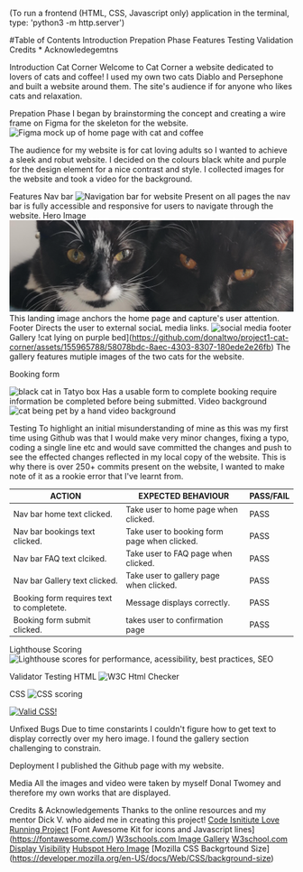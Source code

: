 (To run a frontend (HTML, CSS, Javascript only) application in the terminal, type:
'python3 -m http.server')

#Table of Contents
Introduction
Prepation Phase
Features
Testing
Validation
Credits * Acknowledegemtns

Introduction
Cat Corner
Welcome to Cat Corner a website dedicated to lovers of cats and coffee! I used my own two cats Diablo and Persephone and built a website around them. The site's audience if for anyone who likes cats and relaxation.

Prepation Phase
I began by brainstorming the concept and creating a wire frame on Figma for the skeleton for the website.
![Figma mock up of home page with cat and coffee](https://github.com/donaltwo/project1-cat-corner/assets/155965788/21eecd58-f5ef-4bfa-b80a-ebd80ca89caa)

The audience for my website is for cat loving adults so I wanted to achieve a sleek and robut website.
I decided on the colours black white and purple for the design element for a nice contrast and style.
I collected images for the website and took a video for the background.

Features
Nav bar 
![Navigation bar for website](https://github.com/donaltwo/project1-cat-corner/assets/155965788/2d418ee5-a338-4db9-917b-c2ab05e71216)
Present on all pages the nav bar is fully accessible and responsive for users to navigate through the website.
Hero Image 
![two cats looking at camera](image.png)
This landing image anchors the home page and capture's user attention.
Footer
Directs the user to external sociaL media links.
![social media footer](https://github.com/donaltwo/project1-cat-corner/assets/155965788/b7f96079-d3e2-4ee2-b1fa-73b79dfb3ddd)
Gallery 
!cat lying on purple bed](https://github.com/donaltwo/project1-cat-corner/assets/155965788/58078bdc-8aec-4303-8307-180ede2e26fb)
The gallery features mutiple images of the two cats for the website.

Booking form 

![black cat in Tatyo box](https://github.com/donaltwo/project1-cat-corner/assets/155965788/9556994a-57ad-4fdb-aff1-9d4456c94834)
Has a usable form to complete booking require information be completed before being submitted.
Video background
![cat being pet by a hand video background](https://github.com/donaltwo/project1-cat-corner/assets/155965788/e701c05e-4d1e-4dff-b5ec-194d8929bded)

Testing
To highlight an initial misunderstanding of mine as this was my first time using Github was that I would make very minor changes, fixing a typo, coding a single line etc and would save committed the changes and push to see the effected changes reflected in my local copy of the website.
This is why there is over 250+ commits present on the website, I wanted to make note of it as a rookie error that I've learnt from.

| ACTION | EXPECTED BEHAVIOUR| PASS/FAIL|
| ------------- | ------------- |-------------|
| Nav bar home text clicked.| Take user to home page when clicked. | PASS |
| Nav bar bookings text clicked.| Take user to booking form page when clicked. | PASS |
| Nav bar FAQ text clciked.| Take user to FAQ page when clicked. | PASS |
| Nav bar Gallery text clicked.| Take user to gallery page when clicked. | PASS |
| Booking form requires text to completete. | Message displays correctly. | PASS |
| Booking form submit clicked. | takes user to confirmation page | PASS |

Lighthouse Scoring
![Lighthouse scores for performance, acessibility, best practices, SEO](https://github.com/donaltwo/project1-cat-corner/assets/155965788/99e48b76-26df-48e1-b4dc-a3bfdeb33913)


Validator Testing
HTML
![W3C Html Checker](https://github.com/donaltwo/project1-cat-corner/assets/155965788/bd9265db-aac0-4631-9e23-f6fee134b0ec)


CSS
![CSS scoring](https://github.com/donaltwo/project1-cat-corner/assets/155965788/2f661f75-863d-451e-9e1e-2ecdc47df36f)
<p>
    <a href="http://jigsaw.w3.org/css-validator/check/referer">
        <img style="border:0;width:88px;height:31px"
            src="http://jigsaw.w3.org/css-validator/images/vcss"
            alt="Valid CSS!" />
    </a>
</p>
       


Unfixed Bugs
Due to time constarints I couldn't figure how to get text to display correctly over my hero image.
I found the gallery section challenging to constrain.

Deployment
I published the Github page with my website.

Media
All the images and video were taken by myself Donal Twomey and therefore my own works that are displayed.

Credits & Acknowledgements
Thanks to the online resources and my mentor Dick V. who aided me in creating this project! 
[Code Isnitiute Love Running Project]()
[Font Awesome Kit for icons and Javascript lines] (https://fontawesome.com/)
[W3schools.com Image Gallery](https://www.w3schools.com/css/css_image_gallery.asp)
[W3school.com Display Visibility](https://www.w3schools.com/css/css_display_visibility.asp)
[Hubspot Hero Image](https://blog.hubspot.com/marketing/hero-image)
[Mozilla CSS Backgrtound Size] (https://developer.mozilla.org/en-US/docs/Web/CSS/background-size)

